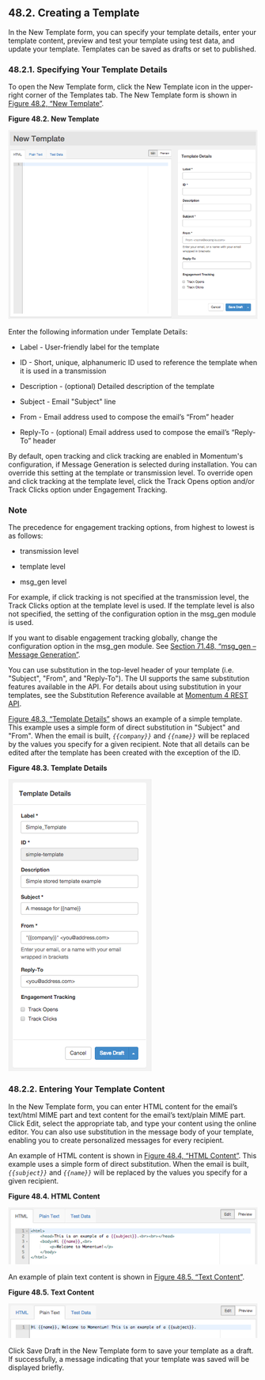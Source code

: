 ## 48.2. Creating a Template

In the New Template form, you can specify your template details, enter your template content, preview and test your template using test data, and update your template. Templates can be saved as drafts or set to published.

### 48.2.1. Specifying Your Template Details

To open the New Template form, click the New Template icon in the upper-right corner of the Templates tab. The New Template form is shown in [Figure 48.2, “New Template”](web-ui.templates.create#figure_new_template "Figure 48.2. New Template").

<a name="figure_new_template"></a>

**Figure 48.2. New Template**

![New Template](images/new_template.png)

Enter the following information under Template Details:

*   Label - User-friendly label for the template

*   ID - Short, unique, alphanumeric ID used to reference the template when it is used in a transmission

*   Description - (optional) Detailed description of the template

*   Subject - Email "Subject" line

*   From - Email address used to compose the email’s “From” header

*   Reply-To - (optional) Email address used to compose the email’s “Reply-To” header

By default, open tracking and click tracking are enabled in Momentum's configuration, if Message Generation is selected during installation. You can override this setting at the template or transmission level. To override open and click tracking at the template level, click the Track Opens option and/or Track Clicks option under Engagement Tracking.

### Note

The precedence for engagement tracking options, from highest to lowest is as follows:

*   transmission level

*   template level

*   msg_gen level

For example, if click tracking is not specified at the transmission level, the Track Clicks option at the template level is used. If the template level is also not specified, the setting of the configuration option in the msg_gen module is used.

If you want to disable engagement tracking globally, change the configuration option in the msg_gen module. See [Section 71.48, “msg_gen – Message Generation”](modules.msg_gen "71.48. msg_gen – Message Generation").

You can use substitution in the top-level header of your template (i.e. "Subject", "From", and "Reply-To"). The UI supports the same substitution features available in the API. For details about using substitution in your templates, see the Substitution Reference available at [Momentum 4 REST API](https://support.messagesystems.com/docs/web-rest/v1_index.htmlv1_index.html).

[Figure 48.3, “Template Details”](web-ui.templates.create#figure_template_details "Figure 48.3. Template Details") shows an example of a simple template. This example uses a simple form of direct substitution in "Subject" and "From". When the email is built, *`{{company}}`* and *`{{name}}`* will be replaced by the values you specify for a given recipient. Note that all details can be edited after the template has been created with the exception of the ID.

<a name="figure_template_details"></a>

**Figure 48.3. Template Details**

![Template Details](images/template_details.png)

### 48.2.2. Entering Your Template Content

In the New Template form, you can enter HTML content for the email’s text/html MIME part and text content for the email’s text/plain MIME part. Click Edit, select the appropriate tab, and type your content using the online editor. You can also use substitution in the message body of your template, enabling you to create personalized messages for every recipient.

An example of HTML content is shown in [Figure 48.4, “HTML Content”](web-ui.templates.create#figure_html_content "Figure 48.4. HTML Content"). This example uses a simple form of direct substitution. When the email is built, *`{{subject}}`* and *`{{name}}`* will be replaced by the values you specify for a given recipient.

<a name="figure_html_content"></a>

**Figure 48.4. HTML Content**

![HTML Content](images/html_content.png)

An example of plain text content is shown in [Figure 48.5, “Text Content”](web-ui.templates.create#figure_text_content "Figure 48.5. Text Content").

<a name="figure_text_content"></a>

**Figure 48.5. Text Content**

![Text Content](images/text_content.png)

Click Save Draft in the New Template form to save your template as a draft. If successfully, a message indicating that your template was saved will be displayed briefly.
